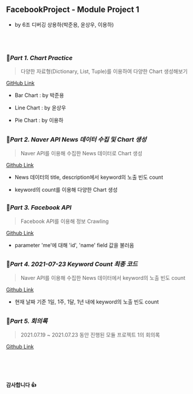 ## FacebookProject - Module Project 1
- by 6조 디버깅 상용하(박준용, 윤상우, 이용하)

<br>
<br>

### 📝*Part 1. Chart Practice*

> 다양한 자료형(Dictionary, List, Tuple)를 이용하여 다양한 Chart 생성해보기

[GitHub Link](https://github.com/by-roj/21_Facebook-Project/tree/main/06-%EC%86%8C%EC%8A%A4%EC%BD%94%EB%93%9C/01_Module01/Chart_Practice)

- Bar Chart : by 박준용

- Line Chart : by 윤상우

- Pie Chart : by 이용하

##       

### 📝*Part 2. Naver API News 데이터 수집 및 Chart 생성*

> Naver API를 이용해 수집한 News 데이터로 Chart 생성

[Github Link](https://github.com/by-roj/21_Facebook-Project/tree/main/06-%EC%86%8C%EC%8A%A4%EC%BD%94%EB%93%9C/01_Module01/NaverAPI_Chart)

- News 데이터의 title, description에서 keyword의 노출 빈도 count

- keyword의 count를 이용해 다양한 Chart 생성

##       

### 📝*Part 3. Facebook API*

> Facebook API를 이용해 정보 Crawling

[Github Link](https://github.com/by-roj/21_Facebook-Project/tree/main/06-%EC%86%8C%EC%8A%A4%EC%BD%94%EB%93%9C/01_Module01/Facebook)

- parameter 'me'에 대해 'id', 'name' field 값을 불러옴

##       

### 📝*Part 4. 2021-07-23 Keyword Count 최종 코드*

> Naver API를 이용해 수집한 News 데이터에서 keyword의 노출 빈도 count

[Github Link](https://github.com/by-roj/21_Facebook-Project/tree/main/06-%EC%86%8C%EC%8A%A4%EC%BD%94%EB%93%9C/01_Module01/FinalCode)

- 현재 날짜 기준 1일, 1주, 1달, 1년 내에 keyword의 노출 빈도 count

##      
### 📝*Part 5. 회의록*

> 2021.07.19 ~ 2021.07.23 동안 진행된 모듈 프로젝트 1의 회의록

[Github Link](https://github.com/by-roj/21_Facebook-Project/tree/main/00-%ED%9A%8C%EC%9D%98%EB%A1%9D)

<br>
<br>
<br>

#### 감사합니다 👍

